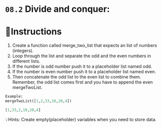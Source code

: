 # `08.2` Divide and conquer:

# 📝Instructions
1. Create a function called merge_two_list that expects an list of numbers (integers).
2. Loop through the list and separate the odd and the even numbers in different lists.
3. If the number is odd number push it to a placeholder list named odd.
4. If the number is even number push it to a placeholder list named even.
5. Then concatenate the odd list to the even list to combine them. Remember, the odd list comes first and you have to append the even mergeTwoList.

```py
Example:
mergeTwoList([1,2,33,10,20,4])

[1,33,2,10,20,4]
```

💡Hints:
Create empty(placeholder) variables when you need to store data.